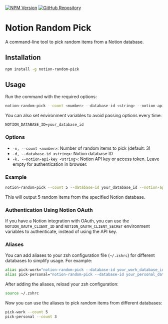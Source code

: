 [![NPM Version](https://img.shields.io/npm/v/notion-random-pick.svg)](https://www.npmjs.com/package/notion-random-pick)
[![GitHub Repository](https://img.shields.io/badge/github-notion--random--pick-blue.svg)](https://github.com/mathewhany/notion-random-pick)

# Notion Random Pick

A command-line tool to pick random items from a Notion database.

## Installation

```sh
npm install -g notion-random-pick
```

## Usage

Run the command with the required options:

```sh
notion-random-pick --count <number> --database-id <string> --notion-api-key <string>
```

You can also set environment variables to avoid passing options every time:

```env
NOTION_DATABASE_ID=your_database_id
```

### Options

- `-n, --count <number>`: Number of random items to pick (default: 3)
- `-d, --database-id <string>`: Notion database ID
- `-k, --notion-api-key <string>`: Notion API key or access token. Leave empty for authentication in browser.

### Example

```sh
notion-random-pick --count 5 --database-id your_database_id --notion-api-key your_notion_api_key_or_token
```

This will output 5 random items from the specified Notion database.

### Authentication Using Notion OAuth

If you have a Notion integration with OAuth, you can use the `NOTION_OAUTH_CLIENT_ID` and `NOTION_OAUTH_CLIENT_SECRET` environment variables to authenticate, instead of using the API key.

### Aliases

You can add aliases to your zsh configuration file (`~/.zshrc`) for different databases to simplify usage. For example:

```sh
alias pick-work="notion-random-pick --database-id your_work_database_id"
alias pick-personal="notion-random-pick --database-id your_personal_database_id"
```

After adding the aliases, reload your zsh configuration:

```sh
source ~/.zshrc
```

Now you can use the aliases to pick random items from different databases:

```sh
pick-work --count 5
pick-personal --count 3
```
